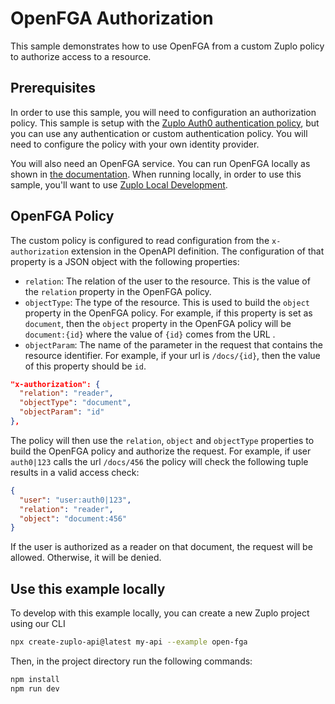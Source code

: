 # OpenFGA Authorization

This sample demonstrates how to use OpenFGA from a custom Zuplo policy to authorize access to a resource.

## Prerequisites

In order to use this sample, you will need to configuration an authorization policy. This sample is setup with the [Zuplo Auth0 authentication policy](https://zuplo.com/docs/policies/auth0-jwt-auth-inbound), but you can use any authentication or custom authentication policy. You will need to configure the policy with your own identity provider.

You will also need an OpenFGA service. You can run OpenFGA locally as shown in [the documentation](https://openfga.dev/docs/getting-started/setup-openfga/docker#step-by-step). When running locally, in order to use this sample, you'll want to use [Zuplo Local Development](https://zuplo.com/docs/articles/local-development).

## OpenFGA Policy

The custom policy is configured to read configuration from the `x-authorization` extension in the OpenAPI definition. The configuration of that property is a JSON object with the following properties:

- `relation`: The relation of the user to the resource. This is the value of the `relation` property in the OpenFGA policy.
- `objectType`: The type of the resource. This is used to build the `object` property in the OpenFGA policy. For example, if this property is set as `document`, then the `object` property in the OpenFGA policy will be `document:{id}` where the value of `{id}` comes from the URL .
- `objectParam`: The name of the parameter in the request that contains the resource identifier. For example, if your url is `/docs/{id}`, then the value of this property should be `id`.

```json
"x-authorization": {
  "relation": "reader",
  "objectType": "document",
  "objectParam": "id"
},
```

The policy will then use the `relation`, `object` and `objectType` properties to build the OpenFGA policy and authorize the request. For example, if user `auth0|123` calls the url `/docs/456` the policy will check the following tuple results in a valid access check:

```json
{
  "user": "user:auth0|123",
  "relation": "reader",
  "object": "document:456"
}
```

If the user is authorized as a reader on that document, the request will be allowed. Otherwise, it will be denied.

## Use this example locally

To develop with this example locally, you can create a new Zuplo project using our CLI

```bash
npx create-zuplo-api@latest my-api --example open-fga
```
Then, in the project directory run the following commands:

```bash
npm install
npm run dev
```
